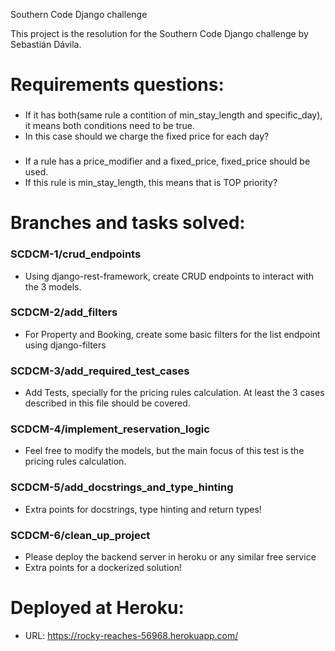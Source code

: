 Southern Code Django challenge

This project is the resolution for the Southern Code Django challenge by Sebastián Dávila.

# Requirements questions:
###
- If it has both(same rule a contition of min_stay_length and specific_day), it means both conditions need to be true.
- In this case should we charge the fixed price for each day?
###
- If a rule has a price_modifier and a fixed_price, fixed_price should be used.
- If this rule is min_stay_length, this means that is TOP priority?

# Branches and tasks solved:

### SCDCM-1/crud_endpoints
- Using django-rest-framework, create CRUD endpoints to interact with the 3 models.

### SCDCM-2/add_filters
- For Property and Booking, create some basic filters for the list endpoint using django-filters

### SCDCM-3/add_required_test_cases
- Add Tests, specially for the pricing rules calculation. At least the 3 cases described in this file should be covered.

### SCDCM-4/implement_reservation_logic
- Feel free to modify the models, but the main focus of this test is the pricing rules calculation.

### SCDCM-5/add_docstrings_and_type_hinting
- Extra points for docstrings, type hinting and return types!

### SCDCM-6/clean_up_project
- Please deploy the backend server in heroku or any similar free service
- Extra points for a dockerized solution!

# Deployed at Heroku:
- URL: https://rocky-reaches-56968.herokuapp.com/





